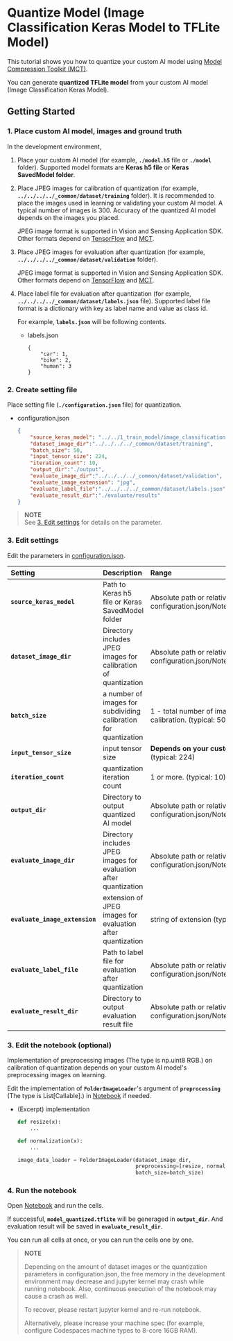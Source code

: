 # Quantize Model (Image Classification Keras Model to TFLite Model)

This tutorial shows you how to quantize your custom AI model using [Model Compression Toolkit (MCT)](https://github.com/sony/model_optimization).

You can generate **quantized TFLite model** from your custom AI model (Image Classification Keras Model).

## Getting Started

### 1. Place custom AI model, images and ground truth

In the development environment,

1. Place your custom AI model (for example, **`./model.h5`** file or **`./model`** folder). Supported model formats are **Keras h5 file** or **Keras SavedModel folder**.

2. Place JPEG images for calibration of quantization (for example, **`../../../../_common/dataset/training`** folder). It is recommended to place the images used in learning or validating your custom AI model. A typical number of images is 300. Accuracy of the quantized AI model depends on the images you placed.

    JPEG image format is supported in Vision and Sensing Application SDK. Other formats depend on [TensorFlow](https://www.tensorflow.org/api_docs/python/tf/io/decode_jpeg) and [MCT](https://sony.github.io/model_optimization/docs/api/experimental_api_docs/classes/FolderImageLoader.html?highlight=folderimageloader#default-file-types-to-scan).

3. Place JPEG images for evaluation after quantization (for example, **`../../../../_common/dataset/validation`** folder).

    JPEG image format is supported in Vision and Sensing Application SDK. Other formats depend on [TensorFlow](https://www.tensorflow.org/api_docs/python/tf/io/decode_jpeg) and [MCT](https://sony.github.io/model_optimization/docs/api/experimental_api_docs/classes/FolderImageLoader.html?highlight=folderimageloader#default-file-types-to-scan).

4. Place label file for evaluation after quantization (for example, **`../../../../_common/dataset/labels.json`** file). Supported label file format is a dictionary with key as label name and value as class id.

    For example, **`labels.json`** will be following contents.

    - labels.json
        ```
        {
            "car": 1,
            "bike": 2,
            "human": 3
        }
        ```

### 2. Create setting file
Place setting file (**`./configuration.json`** file) for quantization. 
- configuration.json
    ```json
    {
        "source_keras_model": "../../1_train_model/image_classification/output/saved_model",
        "dataset_image_dir":"../../../../_common/dataset/training",
        "batch_size": 50,
        "input_tensor_size": 224,
        "iteration_count": 10,
        "output_dir":"./output",
        "evaluate_image_dir":"../../../../_common/dataset/validation",
        "evaluate_image_extension": "jpg",
        "evaluate_label_file":"../../../../_common/dataset/labels.json",
        "evaluate_result_dir":"./evaluate/results"
    }
    ```
> **NOTE**<br>
> See [3. Edit settings](#3-edit-settings) for details on the parameter.

### 3. Edit settings
    
Edit the parameters in [configuration.json](./configuration.json).

|Setting|Description|Range|Required/Optional
|:--|:--|:--|:--|
|**`source_keras_model`**|Path to Keras h5 file or Keras SavedModel folder|Absolute path or relative path from configuration.json/Notebook(*.ipynb)|Required|
|**`dataset_image_dir`**|Directory includes JPEG images for calibration of quantization|Absolute path or relative path from configuration.json/Notebook(*.ipynb)|Required|
|**`batch_size`**|a number of images for subdividing calibration for quantization|1 - total number of images for calibration. (typical: 50)|Required|
|**`input_tensor_size`**|input tensor size|**Depends on your custom AI model.** (typical: 224)|Required|
|**`iteration_count`**|quantization iteration count|1 or more. (typical: 10)|Required|
|**`output_dir`**|Directory to output quantized AI model|Absolute path or relative path from configuration.json/Notebook(*.ipynb)|Required|
|**`evaluate_image_dir`**|Directory includes JPEG images for evaluation after quantization|Absolute path or relative path from configuration.json/Notebook(*.ipynb)|Required|
|**`evaluate_image_extension`**|extension of JPEG images for evaluation after quantization|string of extension (typical: jpg)|Required|
|**`evaluate_label_file`**|Path to label file for evaluation after quantization|Absolute path or relative path from configuration.json/Notebook(*.ipynb)|Required|
|**`evaluate_result_dir`**|Directory to output evaluation result file|Absolute path or relative path from configuration.json/Notebook(*.ipynb)|Required|

### 3. Edit the notebook (optional)

Implementation of preprocessing images (The type is np.uint8 RGB.) on calibration of quantization depends on your custom AI model's preprocessing images on learning.

Edit the implementation of **`FolderImageLoader`**'s argument of **`preprocessing`** (The type is List[Callable].) in [Notebook](./quantize_image_classification_keras_model_with_mct.ipynb) if needed.

- (Excerpt) implementation

    ```python
    def resize(x):
        ...

    def normalization(x):
        ...

    image_data_loader = FolderImageLoader(dataset_image_dir,
                                          preprocessing=[resize, normalization],
                                          batch_size=batch_size)
    ```

### 4. Run the notebook

Open [Notebook](./quantize_image_classification_keras_model_with_mct.ipynb) and run the cells.

If successful, **`model_quantized.tflite`** will be generaged in **`output_dir`**.
And evaluation result will be saved in **`evaluate_result_dir`**.

You can run all cells at once, or you can run the cells one by one.

> **NOTE**
> 
> Depending on the amount of dataset images or the quantization parameters in configuration.json, the free memory in the development environment may decrease and jupyter kernel may crash while running notebook. Also, continuous execution of the notebook may cause a crash as well.
> 
> To recover, please restart jupyter kernel and re-run notebook.
> 
> Alternatively, please increase your machine spec (for example, configure Codespaces machine types to 8-core 16GB RAM).
